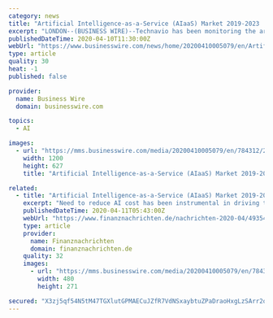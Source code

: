```yaml
---
category: news
title: "Artificial Intelligence-as-a-Service (AIaaS) Market 2019-2023 | Need to Reduce AI Cost to Boost Growth | Technavio"
excerpt: "LONDON--(BUSINESS WIRE)--Technavio has been monitoring the artificial intelligence-as-a-service (AIaaS) market and it is poised to grow by USD 15.14 billion during 2019-2023, progressing at a CAGR of over 48% during the forecast period. The report offers an up-to-date analysis regarding the current market scenario, latest trends and drivers ..."
publishedDateTime: 2020-04-10T11:30:00Z
webUrl: "https://www.businesswire.com/news/home/20200410005079/en/Artificial-Intelligence-as-a-Service-AIaaS-Market-2019-2023-Reduce-AI"
type: article
quality: 30
heat: -1
published: false

provider:
  name: Business Wire
  domain: businesswire.com

topics:
  - AI

images:
  - url: "https://mms.businesswire.com/media/20200410005079/en/784312/23/IRTNTR30279.jpg"
    width: 1200
    height: 627
    title: "Artificial Intelligence-as-a-Service (AIaaS) Market 2019-2023 | Need to Reduce AI Cost to Boost Growth | Technavio"

related:
  - title: "Artificial Intelligence-as-a-Service (AIaaS) Market 2019-2023 | Need to Reduce AI Cost to Boost Growth | Technavio"
    excerpt: "Need to reduce AI cost has been instrumental in driving the growth of the market. Artificial Intelligence-as-a-Service (AIaaS) Market 2019-2023: Segmentation Artificial Intelligence-as-a-Service (AIaaS) Market is segmented as below: End-user Retail and healthcare BFSI Telecommunications Government and defense Others Geographic Landscape"
    publishedDateTime: 2020-04-11T05:43:00Z
    webUrl: "https://www.finanznachrichten.de/nachrichten-2020-04/49354075-artificial-intelligence-as-a-service-aiaas-market-2019-2023-need-to-reduce-ai-cost-to-boost-growth-technavio-004.htm"
    type: article
    provider:
      name: Finanznachrichten
      domain: finanznachrichten.de
    quality: 32
    images:
      - url: "https://mms.businesswire.com/media/20200410005079/en/784312/4/IRTNTR30279.jpg"
        width: 480
        height: 271

secured: "X3zj5qf54N5tM47TGXlutGPMAECuJZfR7VdNSxaybtuZPaDraoHxgLzSArr2qIlA22x1mgJueZHiUqf+nZO0A5AOmDfNGq0av141/+l5jZMl5Haafl5hqFyZW2YI5KTJLZUgfYdA4YOYhuQNnK06WxTkxybvY0VBXkO9sYvJq4LK0mAT6SaLJENwEZmeQwBeVWeAu1BKi8bgsxi6iW2fi/vHL9j9hTM4qd8zmVAMIwI3CPieMe8K7i1r8Fgdcde7OVJ2iptfEjwdighfJXTEyVjw4+W+YygefmoZlffW9LQb+G8TcOd7HNwl24C9LCqFfFRAiTWukmH2iDcoo+ocNY/ELhO5HowLIVbcx8V6EdUdCfTlK6hMzx/kXaiJ3RNFe+Bk/bmou20WtOjLbuyQXRTrdmUNV3IeuhrWs2+E+9NcTLQEn0qPb060zNGgGzvtOpfs0jGSwZ0KC6g9SqEDvy5eN/xW84/7vIcTcOL9Jao=;xr1UoYizzWO7LzwiccMMew=="
---
```


